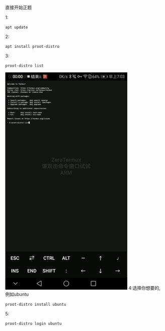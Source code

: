 直接开始正题

1:
```
apt update
```
2:
```
apt install proot-distro
```
3:
```
proot-distro list
```
![示例](https://github.com/HHDL4719/HHDL4719/blob/main/list.gif)
4:选择你想要的,例如ubuntu
```
proot-distro install ubuntu
```
5:
```
proot-distro login ubuntu
